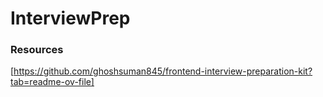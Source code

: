 # InterviewPrep

### Resources

[https://github.com/ghoshsuman845/frontend-interview-preparation-kit?tab=readme-ov-file]
